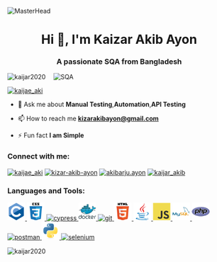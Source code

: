 ![MasterHead](https://www.lambdatest.com/resources/images/codingjag-issue-72-news.gif)
<h1 align="center">Hi 👋, I'm Kaizar Akib Ayon</h1>
<h3 align="center">A passionate SQA from Bangladesh</h3>
<img align="right" alt="SQA" width="400" src="https://imgs.search.brave.com/blnUiCEUe24xdZhLiPX51LAdoR-JGTC8VOX2n2Eff-k/rs:fit:860:0:0/g:ce/aHR0cHM6Ly90My5m/dGNkbi5uZXQvanBn/LzA0LzUxLzc5Lzk2/LzM2MF9GXzQ1MTc5/OTYyNV84RmQzVXNO/eG5INWtGWGNmWVJW/bFROeGx0M3lZY2Jj/ZS5qcGc"></img>


<p align="left"> <img src="https://komarev.com/ghpvc/?username=kaijar2020&label=Profile%20views&color=0e75b6&style=flat" alt="kaijar2020" /> </p>

<p align="left"> <a href="https://twitter.com/kaijae_aki" target="blank"><img src="https://img.shields.io/twitter/follow/kaijae_aki?logo=twitter&style=for-the-badge" alt="kaijae_aki" /></a> </p>

- 💬 Ask me about **Manual Testing**,**Automation**,**API Testing**

- 📫 How to reach me **kizarakibayon@gmail.com**

- ⚡ Fun fact **I am Simple**

<h3 align="left">Connect with me:</h3>
<p align="left">
<a href="https://twitter.com/kaijae_aki" target="blank"><img align="center" src="https://raw.githubusercontent.com/rahuldkjain/github-profile-readme-generator/master/src/images/icons/Social/twitter.svg" alt="kaijae_aki" height="30" width="40" /></a>
<a href="https://linkedin.com/in/kizar-akib-ayon" target="blank"><img align="center" src="https://raw.githubusercontent.com/rahuldkjain/github-profile-readme-generator/master/src/images/icons/Social/linked-in-alt.svg" alt="kizar-akib-ayon" height="30" width="40" /></a>
<a href="https://fb.com/akibarju.ayon" target="blank"><img align="center" src="https://raw.githubusercontent.com/rahuldkjain/github-profile-readme-generator/master/src/images/icons/Social/facebook.svg" alt="akibarju.ayon" height="30" width="40" /></a>
<a href="https://instagram.com/kaijar_akib" target="blank"><img align="center" src="https://raw.githubusercontent.com/rahuldkjain/github-profile-readme-generator/master/src/images/icons/Social/instagram.svg" alt="kaijar_akib" height="30" width="40" /></a>
</p>

<h3 align="left">Languages and Tools:</h3>
<p align="left"> <a href="https://www.cprogramming.com/" target="_blank" rel="noreferrer"> <img src="https://raw.githubusercontent.com/devicons/devicon/master/icons/c/c-original.svg" alt="c" width="40" height="40"/> </a> <a href="https://www.w3schools.com/css/" target="_blank" rel="noreferrer"> <img src="https://raw.githubusercontent.com/devicons/devicon/master/icons/css3/css3-original-wordmark.svg" alt="css3" width="40" height="40"/> </a> <a href="https://www.cypress.io" target="_blank" rel="noreferrer"> <img src="https://raw.githubusercontent.com/simple-icons/simple-icons/6e46ec1fc23b60c8fd0d2f2ff46db82e16dbd75f/icons/cypress.svg" alt="cypress" width="40" height="40"/> </a> <a href="https://www.docker.com/" target="_blank" rel="noreferrer"> <img src="https://raw.githubusercontent.com/devicons/devicon/master/icons/docker/docker-original-wordmark.svg" alt="docker" width="40" height="40"/> </a> <a href="https://git-scm.com/" target="_blank" rel="noreferrer"> <img src="https://www.vectorlogo.zone/logos/git-scm/git-scm-icon.svg" alt="git" width="40" height="40"/> </a> <a href="https://www.w3.org/html/" target="_blank" rel="noreferrer"> <img src="https://raw.githubusercontent.com/devicons/devicon/master/icons/html5/html5-original-wordmark.svg" alt="html5" width="40" height="40"/> </a> <a href="https://www.java.com" target="_blank" rel="noreferrer"> <img src="https://raw.githubusercontent.com/devicons/devicon/master/icons/java/java-original.svg" alt="java" width="40" height="40"/> </a> <a href="https://developer.mozilla.org/en-US/docs/Web/JavaScript" target="_blank" rel="noreferrer"> <img src="https://raw.githubusercontent.com/devicons/devicon/master/icons/javascript/javascript-original.svg" alt="javascript" width="40" height="40"/> </a> <a href="https://www.mysql.com/" target="_blank" rel="noreferrer"> <img src="https://raw.githubusercontent.com/devicons/devicon/master/icons/mysql/mysql-original-wordmark.svg" alt="mysql" width="40" height="40"/> </a> <a href="https://www.php.net" target="_blank" rel="noreferrer"> <img src="https://raw.githubusercontent.com/devicons/devicon/master/icons/php/php-original.svg" alt="php" width="40" height="40"/> </a> <a href="https://postman.com" target="_blank" rel="noreferrer"> <img src="https://www.vectorlogo.zone/logos/getpostman/getpostman-icon.svg" alt="postman" width="40" height="40"/> </a> <a href="https://www.python.org" target="_blank" rel="noreferrer"> <img src="https://raw.githubusercontent.com/devicons/devicon/master/icons/python/python-original.svg" alt="python" width="40" height="40"/> </a> <a href="https://www.selenium.dev" target="_blank" rel="noreferrer"> <img src="https://raw.githubusercontent.com/detain/svg-logos/780f25886640cef088af994181646db2f6b1a3f8/svg/selenium-logo.svg" alt="selenium" width="40" height="40"/> </a> </p>

<p><img align="center" src="https://github-readme-stats.vercel.app/api/top-langs?username=kaijar2020&show_icons=true&locale=en&layout=compact" alt="kaijar2020" /></p>
